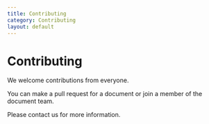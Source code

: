 ```yaml
---
title: Contributing
category: Contributing
layout: default
---
```


# Contributing

We welcome contributions from everyone.

You can make a pull request for a document or join a member of the document team.

Please contact us for more information.